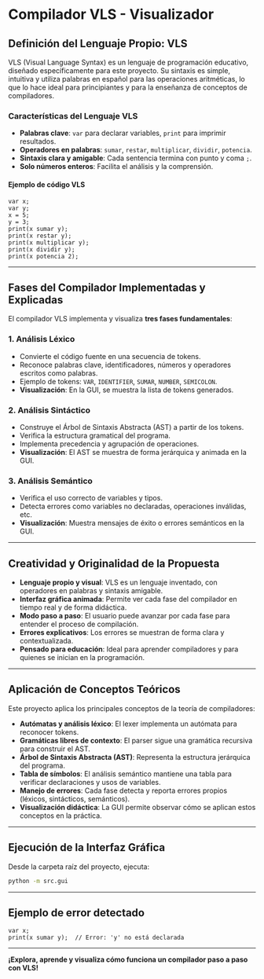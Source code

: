 # Compilador VLS - Visualizador

## Definición del Lenguaje Propio: VLS
VLS (Visual Language Syntax) es un lenguaje de programación educativo, diseñado específicamente para este proyecto. Su sintaxis es simple, intuitiva y utiliza palabras en español para las operaciones aritméticas, lo que lo hace ideal para principiantes y para la enseñanza de conceptos de compiladores.

### Características del Lenguaje VLS
- **Palabras clave**: `var` para declarar variables, `print` para imprimir resultados.
- **Operadores en palabras**: `sumar`, `restar`, `multiplicar`, `dividir`, `potencia`.
- **Sintaxis clara y amigable**: Cada sentencia termina con punto y coma `;`.
- **Solo números enteros**: Facilita el análisis y la comprensión.

#### Ejemplo de código VLS
```vls
var x;
var y;
x = 5;
y = 3;
print(x sumar y);
print(x restar y);
print(x multiplicar y);
print(x dividir y);
print(x potencia 2);
```

---

## Fases del Compilador Implementadas y Explicadas
El compilador VLS implementa y visualiza **tres fases fundamentales**:

### 1. Análisis Léxico
- Convierte el código fuente en una secuencia de tokens.
- Reconoce palabras clave, identificadores, números y operadores escritos como palabras.
- Ejemplo de tokens: `VAR`, `IDENTIFIER`, `SUMAR`, `NUMBER`, `SEMICOLON`.
- **Visualización**: En la GUI, se muestra la lista de tokens generados.

### 2. Análisis Sintáctico
- Construye el Árbol de Sintaxis Abstracta (AST) a partir de los tokens.
- Verifica la estructura gramatical del programa.
- Implementa precedencia y agrupación de operaciones.
- **Visualización**: El AST se muestra de forma jerárquica y animada en la GUI.

### 3. Análisis Semántico
- Verifica el uso correcto de variables y tipos.
- Detecta errores como variables no declaradas, operaciones inválidas, etc.
- **Visualización**: Muestra mensajes de éxito o errores semánticos en la GUI.

---

## Creatividad y Originalidad de la Propuesta
- **Lenguaje propio y visual**: VLS es un lenguaje inventado, con operadores en palabras y sintaxis amigable.
- **Interfaz gráfica animada**: Permite ver cada fase del compilador en tiempo real y de forma didáctica.
- **Modo paso a paso**: El usuario puede avanzar por cada fase para entender el proceso de compilación.
- **Errores explicativos**: Los errores se muestran de forma clara y contextualizada.
- **Pensado para educación**: Ideal para aprender compiladores y para quienes se inician en la programación.

---

## Aplicación de Conceptos Teóricos
Este proyecto aplica los principales conceptos de la teoría de compiladores:

- **Autómatas y análisis léxico**: El lexer implementa un autómata para reconocer tokens.
- **Gramáticas libres de contexto**: El parser sigue una gramática recursiva para construir el AST.
- **Árbol de Sintaxis Abstracta (AST)**: Representa la estructura jerárquica del programa.
- **Tabla de símbolos**: El análisis semántico mantiene una tabla para verificar declaraciones y usos de variables.
- **Manejo de errores**: Cada fase detecta y reporta errores propios (léxicos, sintácticos, semánticos).
- **Visualización didáctica**: La GUI permite observar cómo se aplican estos conceptos en la práctica.

---

## Ejecución de la Interfaz Gráfica
Desde la carpeta raíz del proyecto, ejecuta:
```sh
python -m src.gui
```

---

## Ejemplo de error detectado
```vls
var x;
print(x sumar y);  // Error: 'y' no está declarada
```

---

**¡Explora, aprende y visualiza cómo funciona un compilador paso a paso con VLS!**
